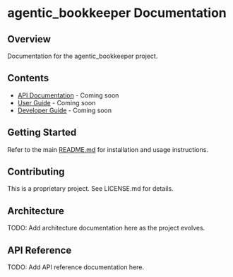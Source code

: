 # agentic_bookkeeper Documentation

## Overview

Documentation for the agentic_bookkeeper project.

## Contents

- [API Documentation](api.md) - Coming soon
- [User Guide](user_guide.md) - Coming soon
- [Developer Guide](developer_guide.md) - Coming soon

## Getting Started

Refer to the main [README.md](../README.md) for installation and usage instructions.

## Contributing

This is a proprietary project. See LICENSE.md for details.

## Architecture

TODO: Add architecture documentation here as the project evolves.

## API Reference

TODO: Add API reference documentation here.
